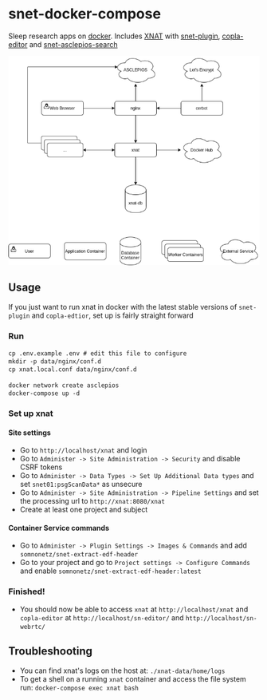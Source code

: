 # snet-docker-compose

Sleep research apps on [docker](https://www.docker.com/). Includes [XNAT](https://xnat.org/) with [snet-plugin](https://github.com/somnonetz/snet-plugin), [copla-editor](https://github.com/somnonetz/copla-editor) and [snet-asclepios-search](https://github.com/somnonetz/snet-asclepios-search)

<p align="center">
  <img src="overview.png">
</p>

## Usage

If you just want to run xnat in docker with the latest stable versions of `snet-plugin` and `copla-edtior`, set up is fairly straight forward

### Run

```command
cp .env.example .env # edit this file to configure
mkdir -p data/nginx/conf.d
cp xnat.local.conf data/nginx/conf.d

docker network create asclepios
docker-compose up -d
```

### Set up xnat

#### Site settings

* Go to `http://localhost/xnat` and login
* Go to `Administer -> Site Administration -> Security` and disable CSRF tokens
* Go to `Administer -> Data Types -> Set Up Additional Data types` and set `snet01:psgScanData*` as unsecure
* Go to `Administer -> Site Administration -> Pipeline Settings` and set the processing url to `http://xnat:8080/xnat`
* Create at least one project and subject

#### Container Service commands

* Go to `Administer -> Plugin Settings -> Images & Commands` and add `somnonetz/snet-extract-edf-header`
* Go to your project and go to `Project settings -> Configure Commands` and enable `somnonetz/snet-extract-edf-header:latest`

### Finished!

* You should now be able to access `xnat` at `http://localhost/xnat` and `copla-editor` at `http://localhost/sn-editor/` and `http://localhost/sn-webrtc/`

## Troubleshooting

* You can find xnat's logs on the host at: `./xnat-data/home/logs`
* To get a shell on a running `xnat` container and access the file system run: `docker-compose exec xnat bash`
